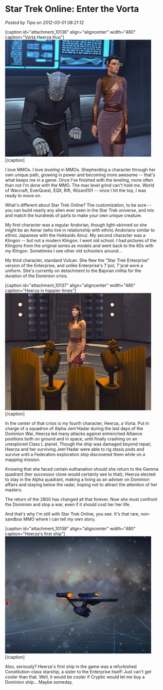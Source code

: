 # Star Trek Online: Enter the Vorta

*Posted by Tipa on 2012-03-01 08:21:12*

[caption id="attachment\_10136" align="aligncenter" width="480" caption="Vorta Heerza Huo"][![](../../../uploads/2012/03/GameClient-2012-03-01-07-02-00-08-480x383.jpg "Vorta Heerza Huo")](../../../uploads/2012/03/GameClient-2012-03-01-07-02-00-08.jpg)[/caption]

I love MMOs. I love *leveling* in MMOs. Shepherding a character through her own unique path, growing in power and becoming more awesome -- that's what keeps me in a game. Once I've finished with the leveling, more often than not I'm done with the MMO. The max level grind can't hold me. World of Warcraft, EverQuest, EQII, Rift, Wizard101 -- once I hit the top, I was ready to move on.

What's different about Star Trek Online? The customization, to be sure -- you can build nearly any alien ever seen in the Star Trek universe, and mix and match the hundreds of parts to make your own unique creature.

My first character was a regular Andorian, though light-skinned so she might be an Aenar (who live in relationship with ethnic Andorians similar to ethnic Japanese with the Hokkaido Ainu). My second character was a Klingon -- but not a modern Klingon. I went old school. I had pictures of the Klingons from the original series as models and went back to the 60s with my Klingon. Sometimes I see other old schoolers around...

My third character, standard Vulcan. She flew the "Star Trek Enterprise" version of the Enterprise, and unlike Enterprise's T'pol, T'pral wore a uniform. She's currently on detachment to the Bajoran militia for the duration of the Dominion crisis.

[caption id="attachment\_10137" align="aligncenter" width="480" caption="Heerza in happier times"][![](../../../uploads/2012/03/GameClient-2012-02-27-19-55-17-39-480x384.jpg "Heerza in happier times")](../../../uploads/2012/03/GameClient-2012-02-27-19-55-17-39.jpg)[/caption]

In the center of that crisis is my fourth character, Heerza, a Vorta. Put in charge of a squadron of Alpha Jem'Hadar during the last days of the Dominion War, Heerza led many attacks against entrenched Alliance positions both on ground and in space, until finally crashing on an unexplored Class L planet. Though the ship was damaged beyond repair, Heerza and her surviving Jem'Hadar were able to rig stasis pods and survive until a Federation exploration ship discovered them while on a mapping mission.

Knowing that she faced certain euthanation should she return to the Gamma quadrant (her successor clone would certainly see to that), Heerza elected to stay in the Alpha quadrant, making a living as an adviser on Dominion affairs and staying below the radar, hoping not to attract the attention of her masters.

The return of the 2800 has changed all that forever. Now she must confront the Dominion and stop a war, even if it should cost her her life.

And that's why I'm still with Star Trek Online, you see. It's that rare, non-sandbox MMO where I can tell my own story.

[caption id="attachment\_10138" align="aligncenter" width="480" caption="Heerza's first ship"][![](../../../uploads/2012/03/GameClient-2012-02-28-19-51-11-74-480x384.jpg "Heerza's first ship")](../../../uploads/2012/03/GameClient-2012-02-28-19-51-11-74.jpg)[/caption]

Also, seriously? Heerza's first ship in the game was a refurbished Constitution-class starship, a sister to the Enterprise itself! Just can't get cooler than that. Well, it would be cooler if Cryptic would let me buy a Dominion ship... Maybe someday.
